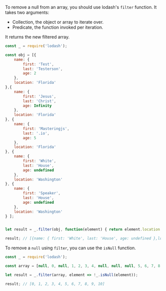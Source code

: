 To remove a null from an array, you should use lodash's `filter` function.
It takes two arguments:

- Collection, the object or array to iterate over.
- Predicate, the function invoked per iteration.

It returns the new filtered array.

```javascript
const _ = require('lodash');

const obj = [{
    name: {
        first: 'Test',
        last: 'Testerson',
        age: 2
    },
    location: 'Florida'
},{
    name: {
        first: 'Jesus',
        last: 'Christ',
        age: Infinity
    },
    location: 'Florida'
}, {
    name: {
        first: 'Masteringjs',
        last: '.io',
        age: 5
    },
    location: 'Florida'
}, {
    name: {
        first: 'White',
        last: 'House',
        age: undefined
    },
    location: 'Washington'
}, {
    name: {
        first: 'Speaker',
        last: 'House',
        age: undefined
    },
    location: 'Washington'
} ];


let result = _.filter(obj, function(element) { return element.location == 'Washington'});

result; // [{name: { first: 'White', last: 'House', age: undefined },location: 'Washington'},{name: { first: 'Speaker', last: 'House', age: undefined },location: 'Washington'}]
```

To remove a `null` using `filter`, you can use the `isNull` function.

```javascript
const _ = require('lodash');

const array = [null, 0, null, 1, 2, 3, 4, null, null, null, 5, 6, 7, 8, null, 9, null, 10, null];

let result = _.filter(array, element => !_.isNull(element));

result; // [0, 1, 2, 3, 4, 5, 6, 7, 8, 9, 10]
```
